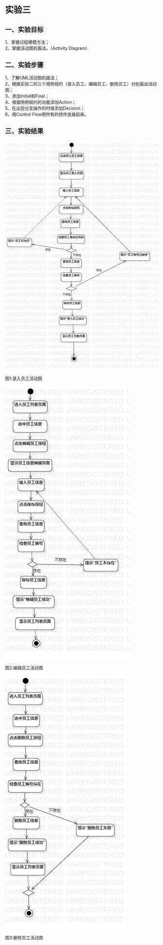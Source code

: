 # 实验三

## 一、实验目标
1、掌握过程建模方法；  
2、掌握活动图的画法。（Activity Diagram）  
## 二、实验步骤
1、了解UML活动图的画法；  
2、根据实验二的三个用例规约（录入员工、编辑员工、删除员工）分别画出活动图；  
3、添加Initial和Final；  
4、根据用例规约的功能添加Action；  
5、在出现分支操作的时候添加Decision；  
6、用Control Flow把所有的控件连接起来。  
## 三、实验结果

![录入员工活动图](./录入员工活动图.jpg)

图1:录入员工活动图

![编辑员工活动图](./编辑员工活动图.jpg)

图2:编辑员工活动图

![删除员工活动图](./删除员工活动图.jpg)

图3:删除员工活动图
